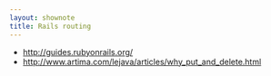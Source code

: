 ```yaml
---
layout: shownote
title: Rails routing
---
```

- <http://guides.rubyonrails.org/>
- <http://www.artima.com/lejava/articles/why_put_and_delete.html>

